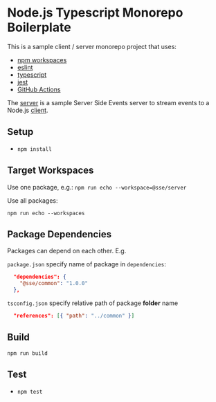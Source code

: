 # Node.js Typescript Monorepo Boilerplate

This is a sample client / server monorepo project that uses:

* [npm workspaces](https://docs.npmjs.com/cli/v7/using-npm/workspaces)
* [eslint](https://eslint.org/)
* [typescript](https://www.typescriptlang.org/)
* [jest](https://jestjs.io/)
* [GitHub Actions](https://docs.github.com/en/actions)

The [server](packages/server/README.md) is a sample Server Side Events server to stream events to a Node.js [client](packages/client/README.md).

## Setup

* `npm install`

## Target Workspaces

Use one package, e.g.:
`npm run echo --workspace=@sse/server`

Use all packages:

`npm run echo --workspaces`

## Package Dependencies

Packages can depend on each other.  E.g.

`package.json` specify name of package in `dependencies`:

```json
  "dependencies": {
    "@sse/common": "1.0.0"
  },
```

`tsconfig.json` specify relative path of package __folder__ name

```json
  "references": [{ "path": "../common" }]
```

## Build

`npm run build`

## Test

* `npm test`
